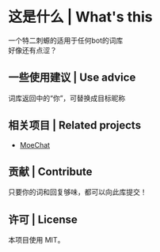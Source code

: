 # 这是什么 | What's this
一个特二刺螈的适用于任何bot的词库<br>
好像还有点涩？

## 一些使用建议 | Use advice
词库返回中的“你”，可替换成目标昵称

## 相关项目 | Related projects
- [MoeChat](https://github.com/Fzoss/MoeChat)

## 贡献 | Contribute
只要你的词和回复够味，都可以向此库提交！

## 许可 | License
本项目使用 MIT。
